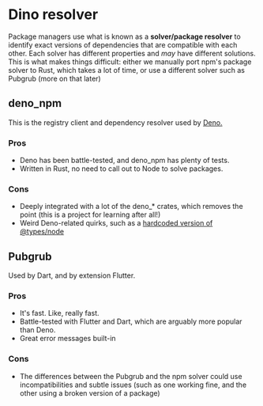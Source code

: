 # Dino resolver

Package managers use what is known as a **solver/package resolver** to identify exact versions of dependencies that are compatible with each other. Each solver has different properties and _may_ have different solutions. This is what makes things difficult: either we manually port npm's package solver to Rust, which takes a lot of time, or use a different solver such as Pubgrub (more on that later)

## deno_npm
This is the registry client and dependency resolver used by [Deno.](https://deno.com)

### Pros
- Deno has been battle-tested, and deno_npm has plenty of tests.
- Written in Rust, no need to call out to Node to solve packages.

### Cons
- Deeply integrated with a lot of the deno_* crates, which removes the point (this is a project for learning after all!)
- Weird Deno-related quirks, such as a [hardcoded version of @types/node](https://github.com/denoland/deno_npm/blob/8e6a3bd35249868c7266b9efca441c1bf259f0e8/src/resolution/common.rs#L152)

## Pubgrub
Used by Dart, and by extension Flutter.

### Pros
- It's fast. Like, really fast.
- Battle-tested with Flutter and Dart, which are arguably more popular than Deno.
- Great error messages built-in

### Cons
- The differences between the Pubgrub and the npm solver could use incompatibilities and subtle issues (such as one working fine, and the other using a broken version of a package)
